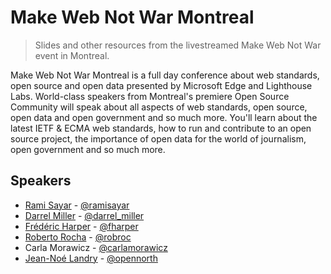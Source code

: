 # Make Web Not War Montreal
> Slides and other resources from the livestreamed Make Web Not War event in Montreal.

Make Web Not War Montreal is a full day conference about web standards, open source and open data presented by Microsoft Edge and Lighthouse Labs. World-class speakers from Montreal's premiere Open Source Community will speak about all aspects of web standards, open source, open data and open government and so much more. You'll learn about the latest IETF & ECMA web standards, how to run and contribute to an open source project, the importance of open data for the world of journalism, open government and so much more.

## Speakers

* [Rami Sayar](https://ramisayar.com) - [@ramisayar](https://twitter.com/ramisayar)
* [Darrel Miller](http://www.bizcoder.com/) - [@darrel_miller](https://twitter.com/darrel_miller)
* [Frédéric Harper](http://outofcomfortzone.net/) - [@fharper](https://twitter.com/fharper)
* [Roberto Rocha](http://robertorocha.info/) - [@robroc](https://twitter.com/robroc)
* Carla Morawicz - [@carlamorawicz](https://twitter.com/carlamorawicz)
* [Jean-Noé Landry](http://www.opennorth.ca/) - [@opennorth](https://twitter.com/opennorth)
